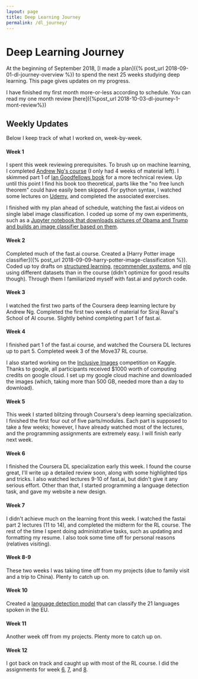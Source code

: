 ```yaml
---
layout: page
title: Deep Learning Journey
permalink: /dl_journey/
---
```


# Deep Learning Journey

At the beginning of September 2018, [I made a plan]({% post_url 2018-09-01-dl-journey-overview %}) to spend the next 25 weeks studying deep learning. This page gives updates on my progress.

I have finished my first month more-or-less according to schedule. You can read my one month review [here]({%post_url 2018-10-03-dl-journey-1-mont-review%})

## Weekly Updates

Below I keep track of what I worked on, week-by-week.

#### Week 1
I spent this week reviewing prerequisites. To brush up on machine learning, I completed [Andrew Ng's course](https://www.coursera.org/learn/machine-learning) (I only had 4 weeks of material left). I skimmed part 1 of [Ian Goodfellows book](http://www.deeplearningbook.org/) for a more technical review. Up until this point I find his book too theoretical, parts like the "no free lunch theorem" could have easily been skipped. For python syntax, I watched some lectures on [Udemy](https://www.udemy.com/python-for-data-science-and-machine-learning-bootcamp/), and completed the associated exercises.

I finished with my plan ahead of schedule, watching the fast.ai videos on single label image classification. I coded up some of my own experiments, such as a [Jupyter notebook that downloads pictures of Obama and Trump and builds an image classifier based on them](https://github.com/kk1694/fastai_projects1/blob/master/Obama_Trump_Classification.ipynb).

#### Week 2

Completed much of the fast.ai course. Created a [Harry Potter image classifier]({% post_url 2018-09-09-harry-potter-image-classification %}). Coded up toy drafts on [structured learning](https://github.com/kk1694/fastai_projects1/blob/master/predict_future_sales.ipynb), [recommender systems](https://github.com/kk1694/fastai_projects1/blob/master/joke_recommendations.ipynb), and [nlp](https://github.com/kk1694/fastai_projects1/blob/master/joke_prediction.ipynb) using different datasets than in the course (didn't optimize for good results though). Through them I familiarized myself with fast.ai and pytorch code.

#### Week 3

I watched the first two parts of the Coursera deep learning lecture by Andrew Ng. Completed the first two weeks of material for Siraj Raval's School of AI course. Slightly behind completing part 1 of fast.ai.

#### Week 4

I finished part 1 of the fast.ai course, and watched the Coursera DL lectures up to part 5. Completed week 3 of the Move37 RL course.

I also started working on the [Inclusive Images](https://www.kaggle.com/c/inclusive-images-challenge) competition on Kaggle. Thanks to google, all participants received $1000 worth of computing credits on google cloud. I set up my google cloud machine and downloaded the images (which, taking more than 500 GB, needed more than a day to download).

#### Week 5

This week I started blitzing through Coursera's deep learning specialization. I finished the first four out of five parts/modules. Each part is supposed to take a few weeks; however, I have already watched most of the lectures, and the programming assignments are extremely easy. I will finish early next week. 

#### Week 6

I finished the Coursera DL specialization early this week. I found the course great, I'll write up a detailed review soon, along with some highlighted tips and tricks. I also watched lectures 9-10 of fast.ai, but didn't give it any serious effort. Other than that, I started programming a language detection task, and gave my website a new design.

#### Week 7

I didn't achieve much on the learning front this week. I watched the fastai part 2 lectures (11 to 14), and completed the midterm for the RL course. The rest of the time I spent doing administrative tasks, such as updating and formatting my resume. I also took some time off for personal reasons (relatives visiting).

#### Week 8-9

These two weeks I was taking time off from my projects (due to family visit and a trip to China). Plenty to catch up on.

#### Week 10

Created a [language detection model](https://github.com/kk1694/Lang_Detect) that can classify the 21 languages spoken in the EU.

#### Week 11

Another week off from my projects. Plenty more to catch up on.

#### Week 12

I got back on track and caught up with most of the RL course. I did the assignments for week [6](https://github.com/kk1694/rl_course/blob/master/week6.ipynb), [7](https://github.com/kk1694/rl_course/blob/master/Week_7.ipynb), and [8](https://github.com/kk1694/rl_course/blob/master/week8.ipynb).
